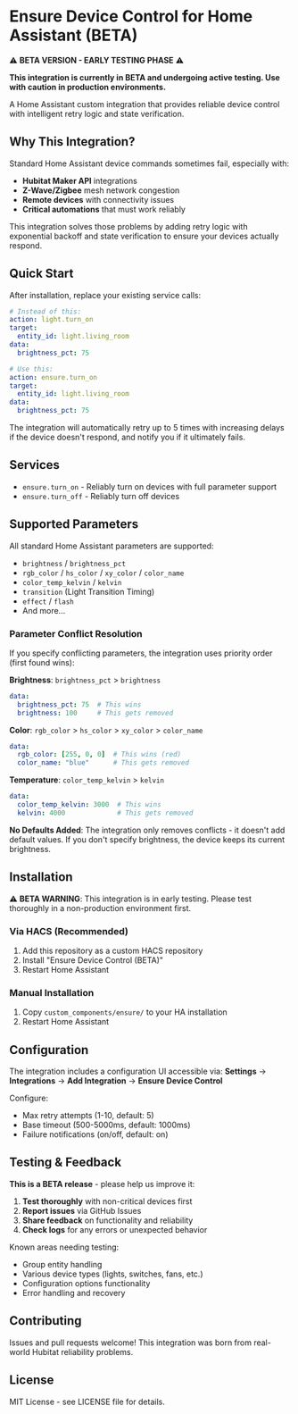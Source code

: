 # Ensure Device Control for Home Assistant (BETA)

⚠️ **BETA VERSION - EARLY TESTING PHASE** ⚠️

**This integration is currently in BETA and undergoing active testing. Use with caution in production environments.**

A Home Assistant custom integration that provides reliable device control with intelligent retry logic and state verification.

## Why This Integration?

Standard Home Assistant device commands sometimes fail, especially with:
- **Hubitat Maker API** integrations
- **Z-Wave/Zigbee** mesh network congestion  
- **Remote devices** with connectivity issues
- **Critical automations** that must work reliably

This integration solves those problems by adding retry logic with exponential backoff and state verification to ensure your devices actually respond.

## Quick Start

After installation, replace your existing service calls:

```yaml
# Instead of this:
action: light.turn_on
target:
  entity_id: light.living_room
data:
  brightness_pct: 75

# Use this:
action: ensure.turn_on
target:
  entity_id: light.living_room  
data:
  brightness_pct: 75
```

The integration will automatically retry up to 5 times with increasing delays if the device doesn't respond, and notify you if it ultimately fails.

## Services

- `ensure.turn_on` - Reliably turn on devices with full parameter support
- `ensure.turn_off` - Reliably turn off devices

## Supported Parameters

All standard Home Assistant parameters are supported:
- `brightness` / `brightness_pct`
- `rgb_color` / `hs_color` / `xy_color` / `color_name`
- `color_temp_kelvin` / `kelvin`
- `transition` (Light Transition Timing)
- `effect` / `flash`
- And more...

### Parameter Conflict Resolution

If you specify conflicting parameters, the integration uses priority order (first found wins):

**Brightness**: `brightness_pct` > `brightness`
```yaml
data:
  brightness_pct: 75  # This wins
  brightness: 100     # This gets removed
```

**Color**: `rgb_color` > `hs_color` > `xy_color` > `color_name`
```yaml
data:
  rgb_color: [255, 0, 0]  # This wins (red)
  color_name: "blue"      # This gets removed
```

**Temperature**: `color_temp_kelvin` > `kelvin`
```yaml
data:
  color_temp_kelvin: 3000  # This wins
  kelvin: 4000             # This gets removed
```

**No Defaults Added**: The integration only removes conflicts - it doesn't add default values. If you don't specify brightness, the device keeps its current brightness.

## Installation

⚠️ **BETA WARNING**: This integration is in early testing. Please test thoroughly in a non-production environment first.

### Via HACS (Recommended)
1. Add this repository as a custom HACS repository
2. Install "Ensure Device Control (BETA)"
3. Restart Home Assistant

### Manual Installation
1. Copy `custom_components/ensure/` to your HA installation
2. Restart Home Assistant

## Configuration

The integration includes a configuration UI accessible via:
**Settings** → **Integrations** → **Add Integration** → **Ensure Device Control**

Configure:
- Max retry attempts (1-10, default: 5)
- Base timeout (500-5000ms, default: 1000ms)
- Failure notifications (on/off, default: on)

## Testing & Feedback

**This is a BETA release** - please help us improve it:

1. **Test thoroughly** with non-critical devices first
2. **Report issues** via GitHub Issues
3. **Share feedback** on functionality and reliability
4. **Check logs** for any errors or unexpected behavior

Known areas needing testing:
- Group entity handling
- Various device types (lights, switches, fans, etc.)
- Configuration options functionality
- Error handling and recovery

## Contributing

Issues and pull requests welcome! This integration was born from real-world Hubitat reliability problems.

## License

MIT License - see LICENSE file for details.
